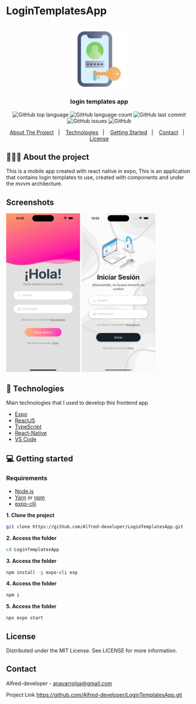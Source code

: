 # LoginTemplatesApp
<h1 align="center">
	<img alt="Logo" src="assets/logins.png" height="150px" width="150px" />
</h1>
<h3 align="center">
  login templates app
</h3>

<p align="center"></p>

<p align="center">
  <img alt="GitHub top language" src="https://img.shields.io/badge/Expo-51.0.28-blue">

  <img alt="GitHub language count" src="https://img.shields.io/badge/React%20Native-0.74.5-blue">

  <img alt="GitHub last commit" src="https://img.shields.io/badge/Last%20Commite-22/01/25-orange">

  <img alt="GitHub issues" src="https://img.shields.io/badge/Issues-0-yellow">

  <img alt="GitHub" src="https://img.shields.io/badge/License-MIT-green">
</p>

<p align="center">
  <a href="#-about-the-project">About The Project</a>&nbsp;&nbsp;&nbsp;|&nbsp;&nbsp;&nbsp;
  <a href="#-technologies">Technologies</a>&nbsp;&nbsp;&nbsp;|&nbsp;&nbsp;&nbsp;
  <a href="#-getting-started">Getting Started</a>&nbsp;&nbsp;&nbsp;|&nbsp;&nbsp;&nbsp;
  <a href="#contact">Contact</a>&nbsp;&nbsp;&nbsp;|&nbsp;&nbsp;&nbsp;
  <a href="#-license">License</a>
</p>

## 👨🏻‍💻 About the project

<p>
This is a mobile app created with react native in expo, This is an application that contains login templates to use, created with components and under the mvvm architecture.
</p>

## Screenshots
<div>
	<img src="assets/screenShots/screen-1.png" height="430px" width="200px" />
	<img src="assets/screenShots/screen-2.png" height="430px" width="200px" /
</div>

## 🚀 Technologies

Main technologies that I used to develop this frontend app

- [Expo](https://docs.expo.io)
- [ReactJS](https://nodejs.org/en)
- [TypeScript](https://www.typescriptlang.org)
- [React-Native](https://reactnative.dev/docs/getting-started)
- [VS Code](https://code.visualstudio.com)

## 💻 Getting started

### Requirements

- [Node.js](https://nodejs.org/en/)
- [Yarn](https://classic.yarnpkg.com/) or [npm](https://www.npmjs.com/)
- [expo-clii](https://docs.expo.dev/)

**1. Clone the project**
```bash
git clone https://github.com/Alfred-developer/LoginTemplatesApp.git
```
**2. Access the folder**
```bash
cd LoginTemplatesApp
```
**3. Access the folder**
```bash
npm install -g expo-cli exp
```
**4. Access the folder**
```bash
npm i
```
**5. Access the folder**
```bash
npx expo start
```


<!-- LICENSE -->
## License

Distributed under the MIT License. See LICENSE for more information.

## Contact

Alfred-developer - anavarrolga@gmail.com


Project Link https://github.com/Alfred-developer/LoginTemplatesApp.git
